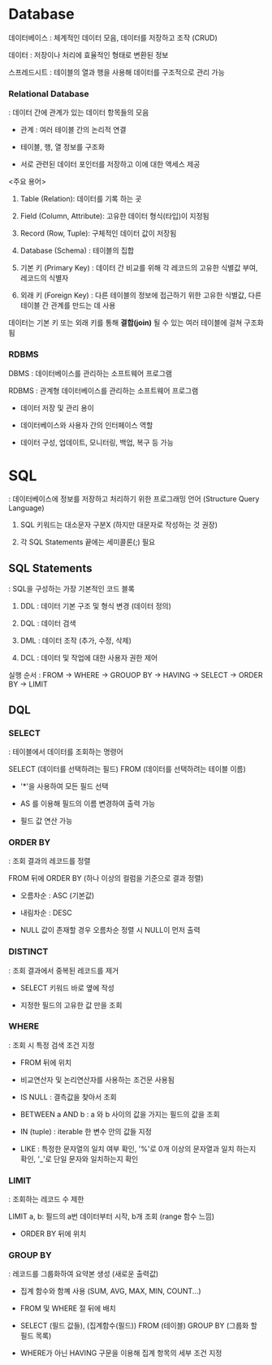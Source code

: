 # Database

데이터베이스 : 체계적인 데이터 모음, 데이터를 저장하고 조작 (CRUD)

데이터 : 저장이나 처리에 효율적인 형태로 변환된 정보 

스프레드시트 : 테이블의 열과 행을 사용해 데이터를 구조적으로 관리 가능 


### Relational Database

: 데이터 간에 관계가 있는 데이터 항목들의 모음 

- 관계 : 여러 테이블 간의 논리적 연결 

- 테이블, 행, 열 정보를 구조화

- 서로 관련된 데이터 포인터를 저장하고 이에 대한 액세스 제공 


<주요 용어>

1. Table (Relation): 데이터를 기록 하는 곳

2. Field (Column, Attribute): 고유한 데이터 형식(타입)이 지정됨

3. Record (Row, Tuple): 구체적인 데이터 값이 저장됨 

4. Database (Schema) : 테이블의 집합

5. 기본 키 (Primary Key) : 데이터 간 비교를 위해 각 레코드의 고유한 식별값 부여, 레코드의 식별자 

6. 외래 키 (Foreign Key) : 다른 테이블의 정보에 접근하기 위한 고유한 식별값, 다른 테이블 간 관계를 만드는 데 사용 

데이터는 기본 키 또는 외래 키를 통해 **결합(join)** 될 수 있는 여러 테이블에 걸쳐 구조화 됨 

### RDBMS

DBMS : 데이터베이스를 관리하는 소프트웨어 프로그램

RDBMS : 관계형 데이터베이스를 관리하는 소프트웨어 프로그램 

- 데이터 저장 및 관리 용이

- 데이터베이스와 사용자 간의 인터페이스 역할

- 데이터 구성, 업데이트, 모니터링, 백업, 복구 등 가능 


# SQL

: 데이터베이스에 정보를 저장하고 처리하기 위한 프로그래밍 언어 (Structure Query Language)

1. SQL 키워드는 대소문자 구분X (하지만 대문자로 작성하는 것 권장)

2. 각 SQL Statements 끝에는 세미콜론(;) 필요 


## SQL Statements

: SQL을 구성하는 가장 기본적인 코드 블록 

1. DDL : 데이터 기본 구조 및 형식 변경 (데이터 정의)

2. DQL : 데이터 검색

3. DML : 데이터 조작 (추가, 수정, 삭제)

4. DCL : 데이터 및 작업에 대한 사용자 권한 제어 

실행 순서 : FROM -> WHERE -> GROUOP BY -> HAVING -> SELECT -> ORDER BY -> LIMIT 


## DQL 

### SELECT

: 테이블에서 데이터를 조회하는 명령어 

SELECT (데이터를 선택하려는 필드) FROM (데이터를 선택하려는 테이블 이름)

- '*'을 사용하여 모든 필드 선택

-  AS 를 이용해 필드의 이름 변경하여 출력 가능

- 필드 값 연산 가능 

### ORDER BY

: 조회 결과의 레코드를 정렬 

FROM 뒤에 ORDER BY (하나 이상의 컬럼을 기준으로 결과 정렬)

- 오름차순 : ASC (기본값)

- 내림차순 : DESC 

- NULL 값이 존재할 경우 오름차순 정렬 시 NULL이 먼저 출력


### DISTINCT

: 조회 결과에서 중복된 레코드를 제거

- SELECT 키워드 바로 옆에 작성 

- 지정한 필드의 고유한 값 만을 조회 


### WHERE

: 조회 시 특정 검색 조건 지정

- FROM 뒤에 위치 

- 비교연산자 및 논리연산자를 사용하는 조건문 사용됨

- IS NULL : 결측값을 찾아서 조회 

- BETWEEN a AND b : a 와 b 사이의 값을 가지는 필드의 값을 조회 

- IN (tuple) : iterable 한 변수 안의 값들 지정 

- LIKE : 특정한 문자열의 일치 여부 확인, '%'로 0개 이상의 문자열과 일치 하는지 확인, '_'로 단일 문자와 일치하는지 확인 


### LIMIT 

: 조회하는 레코드 수 제한 

LIMIT a, b: 필드의 a번 데이터부터 시작, b개 조회 (range 함수 느낌)

- ORDER BY 뒤에 위치 


### GROUP BY

: 레코드를 그룹화하여 요약본 생성 (새로운 출력값)

- 집계 함수와 함꼐 사용 (SUM, AVG, MAX, MIN, COUNT...)

- FROM 및 WHERE 절 뒤에 배치

- SELECT (필드 값들), (집계함수(필드)) FROM (테이블) GROUP BY (그룹화 할 필드 목록)

- WHERE가 아닌 HAVING 구문을 이용해 집계 항목의 세부 조건 지정 


